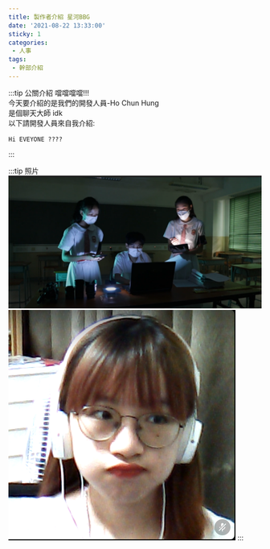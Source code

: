 ```yaml
---
title: 製作者介紹 星河BBG
date: '2021-08-22 13:33:00'
sticky: 1
categories:
 - 人事
tags:
 - 幹部介紹
---
```


:::tip 公關介紹
噹噹噹噹!!!\
今天要介紹的是我們的開發人員-Ho Chun Hung\
是個聊天大師 idk\
以下請開發人員來自我介紹:

    Hi EVEYONE ???? 


:::

:::tip 照片
![GG](../img/r/1.png)
![GG](../img/r/2.png)
:::